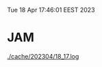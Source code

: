 Tue 18 Apr 17:46:01 EEST 2023
# JAM
<a href='./cache/202304/18_17.log'>./cache/202304/18_17.log</a>
